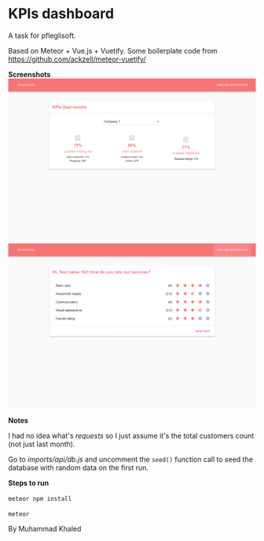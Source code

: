 # KPIs dashboard

A task for pfleglisoft.

Based on Meteor + Vue.js + Vuetify.
Some boilerplate code from https://github.com/ackzell/meteor-vuetify/

**Screenshots**
![KPIs page](
        https://github.com/UltimateZero/pfleglisoft-task/raw/master/screenshot_kpis.png
      )
![Rating page](
        https://github.com/UltimateZero/pfleglisoft-task/raw/master/screenshot_rating.png
      )

**Notes**

I had no idea what's _requests_ so I just assume it's the total customers count (not just last month).

Go to _imports/api/db.js_ and uncomment the `seed()` function call to seed the database with random data on the first run.

**Steps to run**

`meteor npm install`

`meteor`

By Muhammad Khaled

